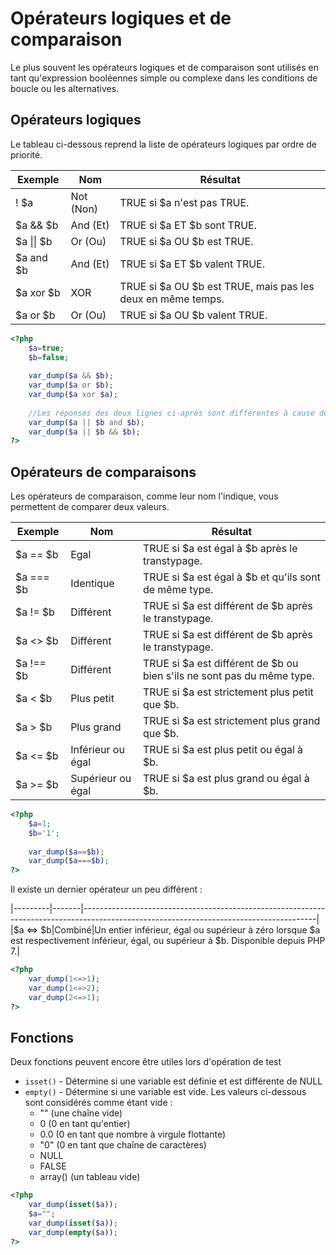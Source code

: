 # Opérateurs logiques et de comparaison

Le plus souvent les opérateurs logiques et de comparaison sont utilisés en tant qu'expression booléennes simple ou complexe dans les conditions de boucle ou les alternatives.

## Opérateurs logiques

Le tableau ci-dessous reprend la liste de opérateurs logiques par ordre de priorité.

|Exemple|Nom|Résultat|
|-------|---|--------|
|! $a|Not (Non)|TRUE si $a n'est pas TRUE.|
|$a && $b|And (Et)|TRUE si $a ET $b sont TRUE.|
|$a \|\| $b|Or (Ou)|TRUE si $a OU $b est TRUE.|
|$a and $b|And (Et)|TRUE si $a ET $b valent TRUE.|
|$a xor $b|XOR|TRUE si $a OU $b est TRUE, mais pas les deux en même temps.|
|$a or $b|Or (Ou)|TRUE si $a OU $b valent TRUE.|

```php runnable
<?php
	$a=true;
	$b=false;
	
	var_dump($a && $b);
	var_dump($a or $b);
	var_dump($a xor $a);
	
	//Les réponses des deux lignes ci-après sont différentes à cause de la priorité des opérateurs.
	var_dump($a || $b and $b);
	var_dump($a || $b && $b);
?>
```

## Opérateurs de comparaisons

Les opérateurs de comparaison, comme leur nom l'indique, vous permettent de comparer deux valeurs.

|Exemple|Nom|Résultat|
|-------|---|--------|
|$a == $b|Egal|TRUE si $a est égal à $b après le transtypage.|
|$a === $b|Identique|TRUE si $a est égal à $b et qu'ils sont de même type.|
|$a != $b|Différent|TRUE si $a est différent de $b après le transtypage.|
|$a <> $b|Différent|TRUE si $a est différent de $b après le transtypage.|
|$a !== $b|Différent|TRUE si $a est différent de $b ou bien s'ils ne sont pas du même type.|
|$a < $b|Plus petit|TRUE si $a est strictement plus petit que $b.|
|$a > $b|Plus grand|TRUE si $a est strictement plus grand que $b.|
|$a <= $b|Inférieur ou égal|TRUE si $a est plus petit ou égal à $b.|
|$a >= $b|Supérieur ou égal|TRUE si $a est plus grand ou égal à $b.|

```php runnable
<?php
	$a=1;
	$b='1';
	
	var_dump($a==$b);
	var_dump($a===$b);
?>
```

Il existe un dernier opérateur un peu différent : 

|---------|-------|----------------------------------------------------------------------------------------------------------------------------------------|
|$a <=> $b|Combiné|Un entier inférieur, égal ou supérieur à zéro lorsque $a est respectivement inférieur, égal, ou supérieur à $b. Disponible depuis PHP 7.|

```php runnable
<?php	
	var_dump(1<=>1);
	var_dump(1<=>2);
	var_dump(2<=>1);
?>
```

## Fonctions

Deux fonctions peuvent encore être utiles lors d'opération de test 
- `isset()` - Détermine si une variable est définie et est différente de NULL
- `empty()` - Détermine si une variable est vide. Les valeurs ci-dessous sont considérés comme étant vide :
	- "" (une chaîne vide)
	- 0 (0 en tant qu'entier)
	- 0.0 (0 en tant que nombre à virgule flottante)
	- "0" (0 en tant que chaîne de caractères)
	- NULL
	- FALSE
	- array() (un tableau vide)
	
```php runnable
<?php
	var_dump(isset($a));
	$a="";
	var_dump(isset($a));
	var_dump(empty($a));
?>
```